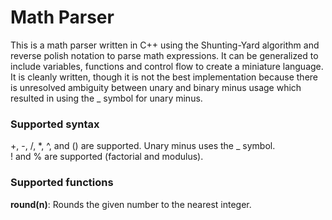 # Math Parser
This is a math parser written in C++ using the Shunting-Yard algorithm and reverse polish notation to parse math expressions. It can be generalized to include variables, functions and control flow to create a miniature language. It is cleanly written, though it is not the best implementation because there is unresolved ambiguity between unary and binary minus usage which resulted in using the _ symbol for unary minus.

### Supported syntax
+, -, /, *, ^, and () are supported. Unary minus uses the _ symbol.  
! and % are supported (factorial and modulus).

### Supported functions
**round(n)**: Rounds the given number to the nearest integer.
